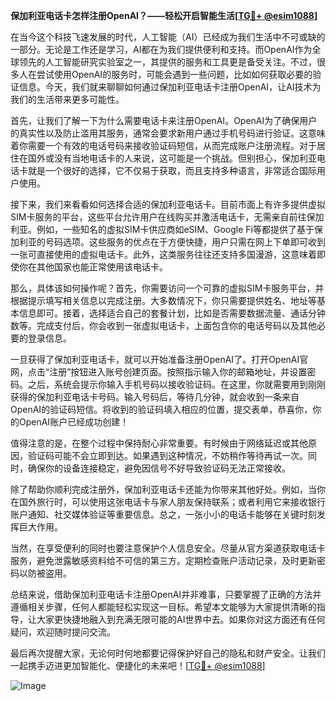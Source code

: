 **保加利亚电话卡怎样注册OpenAI？——轻松开启智能生活[[TG💪+ @esim1088](https://t.me/s/esim1088)]**

在当今这个科技飞速发展的时代，人工智能（AI）已经成为我们生活中不可或缺的一部分。无论是工作还是学习，AI都在为我们提供便利和支持。而OpenAI作为全球领先的人工智能研究实验室之一，其提供的服务和工具更是备受关注。不过，很多人在尝试使用OpenAI的服务时，可能会遇到一些问题，比如如何获取必要的验证信息。今天，我们就来聊聊如何通过保加利亚电话卡注册OpenAI，让AI技术为我们的生活带来更多可能性。

首先，让我们了解一下为什么需要电话卡来注册OpenAI。OpenAI为了确保用户的真实性以及防止滥用其服务，通常会要求新用户通过手机号码进行验证。这意味着你需要一个有效的电话号码来接收验证码短信，从而完成账户注册流程。对于居住在国外或没有当地电话卡的人来说，这可能是一个挑战。但别担心，保加利亚电话卡就是一个很好的选择，它不仅易于获取，而且支持多种语言，非常适合国际用户使用。

接下来，我们来看看如何选择合适的保加利亚电话卡。目前市面上有许多提供虚拟SIM卡服务的平台，这些平台允许用户在线购买并激活电话卡，无需亲自前往保加利亚。例如，一些知名的虚拟SIM卡供应商如eSIM、Google Fi等都提供了基于保加利亚的号码选项。这些服务的优点在于方便快捷，用户只需在网上下单即可收到一张可直接使用的虚拟电话卡。此外，这类服务往往还支持多国漫游，这意味着即使你在其他国家也能正常使用该电话卡。

那么，具体该如何操作呢？首先，你需要访问一个可靠的虚拟SIM卡服务平台，并根据提示填写相关信息以完成注册。大多数情况下，你只需要提供姓名、地址等基本信息即可。接着，选择适合自己的套餐计划，比如是否需要数据流量、通话分钟数等。完成支付后，你会收到一张虚拟电话卡，上面包含你的电话号码以及其他必要的登录信息。

一旦获得了保加利亚电话卡，就可以开始准备注册OpenAI了。打开OpenAI官网，点击“注册”按钮进入账号创建页面。按照指示输入你的邮箱地址，并设置密码。之后，系统会提示你输入手机号码以接收验证码。在这里，你就需要用到刚刚获得的保加利亚电话卡号码。输入号码后，等待几分钟，就会收到一条来自OpenAI的验证码短信。将收到的验证码填入相应的位置，提交表单，恭喜你，你的OpenAI账户已经成功创建！

值得注意的是，在整个过程中保持耐心非常重要。有时候由于网络延迟或其他原因，验证码可能不会立即到达。如果遇到这种情况，不妨稍作等待再试一次。同时，确保你的设备连接稳定，避免因信号不好导致验证码无法正常接收。

除了帮助你顺利完成注册外，保加利亚电话卡还能为你带来其他好处。例如，当你在国外旅行时，可以使用这张电话卡与家人朋友保持联系；或者利用它来接收银行账户通知、社交媒体验证等重要信息。总之，一张小小的电话卡能够在关键时刻发挥巨大作用。

当然，在享受便利的同时也要注意保护个人信息安全。尽量从官方渠道获取电话卡服务，避免泄露敏感资料给不可信的第三方。定期检查账户活动记录，及时更新密码以防被盗用。

总结来说，借助保加利亚电话卡注册OpenAI并非难事，只要掌握了正确的方法并遵循相关步骤，任何人都能轻松实现这一目标。希望本文能够为大家提供清晰的指导，让大家更快捷地融入到充满无限可能的AI世界中去。如果你对这方面还有任何疑问，欢迎随时提问交流。

最后再次提醒大家，无论何时何地都要记得保护好自己的隐私和财产安全。让我们一起携手迈进更加智能化、便捷化的未来吧！[[TG💪+ @esim1088](https://t.me/s/esim1088)] 

![Image](https://i.postimg.cc/4NQfJmqS/Snipaste-2025-05-13-00-14-12.png)